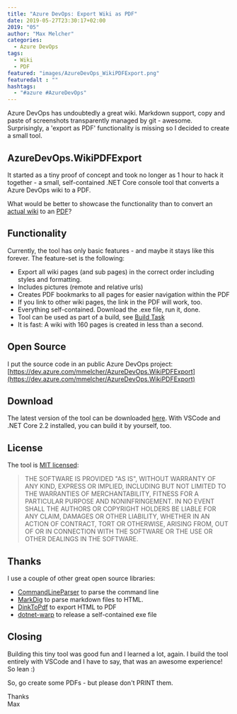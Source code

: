 ```yaml
---
title: "Azure DevOps: Export Wiki as PDF"
date: 2019-05-27T23:30:17+02:00
2019: "05"
author: "Max Melcher"
categories:
  - Azure DevOps
tags:
  - Wiki
  - PDF
featured: "images/AzureDevOps_WikiPDFExport.png"
featuredalt : ""
hashtags: 
  - "#azure #AzureDevOps"
---
```


Azure DevOps has undoubtedly a great wiki. Markdown support, copy and paste of screenshots transparently managed by git - awesome. Surprisingly, a 'export as PDF' functionality is missing so I decided to create a small tool.
<!--more-->

## AzureDevOps.WikiPDFExport

It started as a tiny proof of concept and took no longer as 1 hour to hack it together - a small, self-contained .NET Core console tool that converts a Azure DevOps wiki to a PDF. 

What would be better to showcase the functionality than to convert an [actual wiki](https://dev.azure.com/mmelcher/AzureDevOps.WikiPDFExport/_wiki/wikis/AzureDevOps.WikiPDFExport.wiki?pagePath=%2FAzureDevOps.WikiPDFExport&wikiVersion=GBwikiMaster&pageId=8) to an [PDF](export.pdf)?

## Functionality

Currently, the tool has only basic features - and maybe it stays like this forever. The feature-set is the following:

- Export all wiki pages (and sub pages) in the correct order including styles and formatting.
- Includes pictures (remote and relative urls)
- Creates PDF bookmarks to all pages for easier navigation within the PDF
- If you link to other wiki pages, the link in the PDF will work, too.
- Everything self-contained. Download the .exe file, run it, done.
- Tool can be used as part of a build, see [Build Task](https://dev.azure.com/mmelcher/AzureDevOps.WikiPDFExport/_wiki/wikis/AzureDevOps.WikiPDFExport.wiki?pagePath=%2FAzureDevOps.WikiPDFExport%2FBuild%20Task&wikiVersion=GBwikiMaster&pageId=12)
- It is fast: A wiki with 160 pages is created in less than a second.

## Open Source

I put the source code in an public Azure DevOps project:
[https://dev.azure.com/mmelcher/AzureDevOps.WikiPDFExport](https://dev.azure.com/mmelcher/AzureDevOps.WikiPDFExport)

## Download

The latest version of the tool can be downloaded [here](https://dev.azure.com/mmelcher/8036eca1-fd9e-4c0f-8bef-646b32fbda0b/_apis/git/repositories/e08d1ada-7794-4b89-a3ea-cb64a26683c3/Items?path=%2Fazuredevops-export-wiki.exe&versionDescriptor%5BversionOptions%5D=0&versionDescriptor%5BversionType%5D=0&versionDescriptor%5Bversion%5D=master&download=true&resolveLfs=true&%24format=octetStream&api-version=5.0-preview.1). 
With VSCode and .NET Core 2.2 installed, you can build it by yourself, too.

## License

The tool is [MIT licensed](https://dev.azure.com/mmelcher/AzureDevOps.WikiPDFExport/_wiki/wikis/AzureDevOps.WikiPDFExport.wiki?wikiVersion=GBwikiMaster&pagePath=%2FAzureDevOps.WikiPDFExport%2FLicense&pageId=10): 

> THE SOFTWARE IS PROVIDED "AS IS", WITHOUT WARRANTY OF ANY KIND, EXPRESS OR
IMPLIED, INCLUDING BUT NOT LIMITED TO THE WARRANTIES OF MERCHANTABILITY,
FITNESS FOR A PARTICULAR PURPOSE AND NONINFRINGEMENT. IN NO EVENT SHALL THE
AUTHORS OR COPYRIGHT HOLDERS BE LIABLE FOR ANY CLAIM, DAMAGES OR OTHER
LIABILITY, WHETHER IN AN ACTION OF CONTRACT, TORT OR OTHERWISE, ARISING FROM,
OUT OF OR IN CONNECTION WITH THE SOFTWARE OR THE USE OR OTHER DEALINGS IN THE
SOFTWARE.

## Thanks

I use a couple of other great open source libraries:

- [CommandLineParser](https://github.com/commandlineparser/commandline)  to parse the command line
- [MarkDig](https://github.com/lunet-io/markdig/)  to parse markdown files to HTML.
- [DinkToPdf](https://github.com/rdvojmoc/DinkToPdf)  to export HTML to PDF
- [dotnet-warp](https://github.com/Hubert-Rybak/dotnet-warp)  to release a self-contained exe file

## Closing 

Building this tiny tool was good fun and I learned a lot, again. 
I build the tool entirely with VSCode and I have to say, that was an awesome experience! So lean :)

So, go create some PDFs - but please don't PRINT them.

Thanks  
Max



